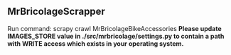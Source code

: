 ## MrBricolageScrapper

Run command: scrapy crawl MrBricolageBikeAccessories
**Please update IMAGES_STORE value in ./src/mrbricolage/settings.py to contain a path with WRITE access which exists in your operating system.**
